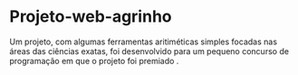 # Projeto-web-agrinho
Um projeto, com algumas ferramentas aritiméticas simples focadas nas áreas das ciências exatas, foi desenvolvido para um pequeno concurso de programação em que o projeto foi premiado .
